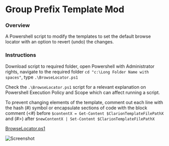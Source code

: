 # Group Prefix Template Mod

### Overview 

A Powershell script to modify the templates to set the default browse locator with an option to revert (undo) the changes.


### Instructions

Download script to required folder, open Powershell with Administrator rights, navigate to the required folder ```cd "c:\Long Folder Name with spaces"```, type ```.\BrowseLocator.ps1```

Check the ```.\BrowseLocator.ps1``` script for a relevant explanation on Powershell Execution Policy and Scope which can affect running a script.

To prevent changing elements of the template, comment out each line with the hash (#) symbol or encapsulate sections of code with the block comment (<#) before
```$contentX = Get-Content $ClarionTemplateFilePathX```
and (#>) after 
```$newContentX | Set-Content $ClarionTemplateFilePathX```


[BrowseLocator.ps1](/BrowseLocator.ps1)

![Screenshot](https://github.com/Intelligent-Silicon/Clarion-Template-Customisation/tree/main/BrowseLocator.png)


